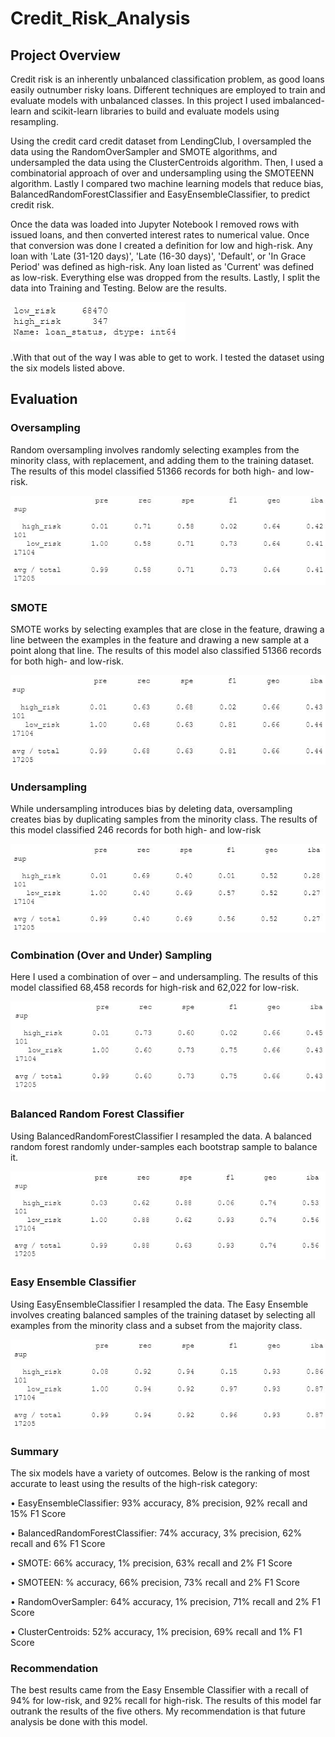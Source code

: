 # Credit_Risk_Analysis

## Project Overview

<p>Credit risk is an inherently unbalanced classification problem, as good loans easily outnumber risky loans. Different techniques are employed to train and evaluate models with unbalanced classes. In this project I used imbalanced-learn and scikit-learn libraries to build and evaluate models using resampling.</p>

<p>Using the credit card credit dataset from LendingClub, I oversampled the data using the RandomOverSampler and SMOTE algorithms, and undersampled the data using the ClusterCentroids algorithm. Then, I used a combinatorial approach of over and undersampling using the SMOTEENN algorithm. Lastly I compared two machine learning models that reduce bias, BalancedRandomForestClassifier and EasyEnsembleClassifier, to predict credit risk.</p>

<p>Once the data was loaded into Jupyter Notebook I removed rows with issued loans, and then converted interest rates to numerical value. Once that conversion was done I created a definition for low and high-risk. Any loan with 'Late (31-120 days)', 'Late (16-30 days)', 'Default', or 'In Grace Period' was defined as high-risk. Any loan listed as 'Current' was defined as low-risk. Everything else was dropped from the results. Lastly, I split the data into Training and Testing. Below are the results.</p>

![value counts](https://github.com/JovanHumphrey/Credit_Risk_Analysis/blob/main/Module-17-Challenge-Resources/images/resample_value_counts.JPG)

<p>.With that out of the way I was able to get to work. I tested the dataset using the six models listed above.</p>

## Evaluation

### Oversampling
<p>Random oversampling involves randomly selecting examples from the minority class, with replacement, and adding them to the training dataset. The results of this model classified 51366 records for both high- and low-risk.

![naive oversampling](https://github.com/JovanHumphrey/Credit_Risk_Analysis/blob/main/Module-17-Challenge-Resources/images/resample_naive_classification_report_imbalanced.JPG)

### SMOTE
<p> SMOTE works by selecting examples that are close in the feature, drawing a line between the examples in the feature and drawing a new sample at a point along that line. The results of this model also classified 51366 records for both high- and low-risk.</p>

![SMOTE model](https://github.com/JovanHumphrey/Credit_Risk_Analysis/blob/main/Module-17-Challenge-Resources/images/resample__SMOTE_classification_report_imbalanced.JPG)

### Undersampling
<p> While undersampling introduces bias by deleting data, oversampling creates bias by duplicating samples from the minority class. The results of this model classified 246 records for both high- and low-risk</p>

![undersampling](https://github.com/JovanHumphrey/Credit_Risk_Analysis/blob/main/Module-17-Challenge-Resources/images/resample_undersampling_classification_report_imbalanced.JPG)

### Combination (Over and Under) Sampling
<p>Here I used a combination of over – and undersampling. The results of this model classified 68,458 records for high-risk and 62,022 for low-risk.</p>

![combination](https://github.com/JovanHumphrey/Credit_Risk_Analysis/blob/main/Module-17-Challenge-Resources/images/resample_combination_classification_report_imbalanced.JPG)

### Balanced Random Forest Classifier
<p>Using BalancedRandomForestClassifier I resampled the data. A balanced random forest randomly under-samples each bootstrap sample to balance it.</p>

![balanced](https://github.com/JovanHumphrey/Credit_Risk_Analysis/blob/main/Module-17-Challenge-Resources/images/ensemble_balance_random_forest_classifier_classification_report_imbalanced.JPG)

### Easy Ensemble Classifier
<p>Using EasyEnsembleClassifier I resampled the data. The Easy Ensemble involves creating balanced samples of the training dataset by selecting all examples from the minority class and a subset from the majority class.</p>

![ensemble](https://github.com/JovanHumphrey/Credit_Risk_Analysis/blob/main/Module-17-Challenge-Resources/images/ensemble_easy_ensemble_adaboost_classifier_classification_report_imbalanced.JPG)

### Summary

The six models have a variety of outcomes. Below is the ranking of most accurate to least using the results of the high-risk category:

<p>•	EasyEnsembleClassifier: 93% accuracy, 8% precision, 92% recall and 15% F1 Score
<p>•	BalancedRandomForestClassifier: 74% accuracy, 3% precision, 62% recall and 6% F1 Score
<p>•	SMOTE: 66% accuracy, 1% precision, 63% recall and 2% F1 Score
<p>•	SMOTEEN: % accuracy, 66% precision, 73% recall and 2% F1 Score
<p>•	RandomOverSampler: 64% accuracy, 1% precision, 71% recall and 2% F1 Score
<p>•	ClusterCentroids: 52% accuracy, 1% precision, 69% recall and 1% F1 Score


### Recommendation

The best results came from the Easy Ensemble Classifier with a recall of 94% for low-risk, and 92% recall for high-risk. The results of this model far outrank the results of the five others. My recommendation is that future analysis be done with this model.
